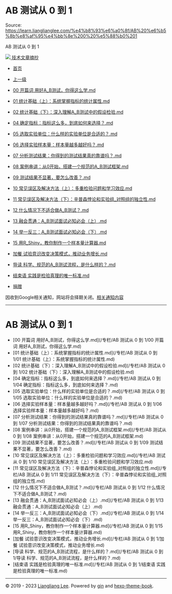 # AB 测试从 0 到 1 

Source: https://learn.lianglianglee.com/%e4%b8%93%e6%a0%8f/AB%20%e6%b5%8b%e8%af%95%e4%bb%8e%200%20%e5%88%b0%201

AB 测试从 0 到 1 



[![](/static/favicon.png)
技术文章摘抄](/)

* [首页](/)
* [上一级](../)

* [00 开篇词 用好A\_B测试，你得这么学.md](/%e4%b8%93%e6%a0%8f/AB%20%e6%b5%8b%e8%af%95%e4%bb%8e%200%20%e5%88%b0%201/00%20%e5%bc%80%e7%af%87%e8%af%8d%20%e7%94%a8%e5%a5%bdA_B%e6%b5%8b%e8%af%95%ef%bc%8c%e4%bd%a0%e5%be%97%e8%bf%99%e4%b9%88%e5%ad%a6.md)
* [01 统计基础（上）：系统掌握指标的统计属性.md](/%e4%b8%93%e6%a0%8f/AB%20%e6%b5%8b%e8%af%95%e4%bb%8e%200%20%e5%88%b0%201/01%20%e7%bb%9f%e8%ae%a1%e5%9f%ba%e7%a1%80%ef%bc%88%e4%b8%8a%ef%bc%89%ef%bc%9a%e7%b3%bb%e7%bb%9f%e6%8e%8c%e6%8f%a1%e6%8c%87%e6%a0%87%e7%9a%84%e7%bb%9f%e8%ae%a1%e5%b1%9e%e6%80%a7.md)
* [02 统计基础（下）：深入理解A\_B测试中的假设检验.md](/%e4%b8%93%e6%a0%8f/AB%20%e6%b5%8b%e8%af%95%e4%bb%8e%200%20%e5%88%b0%201/02%20%e7%bb%9f%e8%ae%a1%e5%9f%ba%e7%a1%80%ef%bc%88%e4%b8%8b%ef%bc%89%ef%bc%9a%e6%b7%b1%e5%85%a5%e7%90%86%e8%a7%a3A_B%e6%b5%8b%e8%af%95%e4%b8%ad%e7%9a%84%e5%81%87%e8%ae%be%e6%a3%80%e9%aa%8c.md)
* [04 确定指标：指标这么多，到底如何来选择？.md](/%e4%b8%93%e6%a0%8f/AB%20%e6%b5%8b%e8%af%95%e4%bb%8e%200%20%e5%88%b0%201/04%20%e7%a1%ae%e5%ae%9a%e6%8c%87%e6%a0%87%ef%bc%9a%e6%8c%87%e6%a0%87%e8%bf%99%e4%b9%88%e5%a4%9a%ef%bc%8c%e5%88%b0%e5%ba%95%e5%a6%82%e4%bd%95%e6%9d%a5%e9%80%89%e6%8b%a9%ef%bc%9f.md)
* [05 选取实验单位：什么样的实验单位是合适的？.md](/%e4%b8%93%e6%a0%8f/AB%20%e6%b5%8b%e8%af%95%e4%bb%8e%200%20%e5%88%b0%201/05%20%e9%80%89%e5%8f%96%e5%ae%9e%e9%aa%8c%e5%8d%95%e4%bd%8d%ef%bc%9a%e4%bb%80%e4%b9%88%e6%a0%b7%e7%9a%84%e5%ae%9e%e9%aa%8c%e5%8d%95%e4%bd%8d%e6%98%af%e5%90%88%e9%80%82%e7%9a%84%ef%bc%9f.md)
* [06 选择实验样本量：样本量越多越好吗？.md](/%e4%b8%93%e6%a0%8f/AB%20%e6%b5%8b%e8%af%95%e4%bb%8e%200%20%e5%88%b0%201/06%20%e9%80%89%e6%8b%a9%e5%ae%9e%e9%aa%8c%e6%a0%b7%e6%9c%ac%e9%87%8f%ef%bc%9a%e6%a0%b7%e6%9c%ac%e9%87%8f%e8%b6%8a%e5%a4%9a%e8%b6%8a%e5%a5%bd%e5%90%97%ef%bc%9f.md)
* [07 分析测试结果：你得到的测试结果真的靠谱吗？.md](/%e4%b8%93%e6%a0%8f/AB%20%e6%b5%8b%e8%af%95%e4%bb%8e%200%20%e5%88%b0%201/07%20%20%e5%88%86%e6%9e%90%e6%b5%8b%e8%af%95%e7%bb%93%e6%9e%9c%ef%bc%9a%e4%bd%a0%e5%be%97%e5%88%b0%e7%9a%84%e6%b5%8b%e8%af%95%e7%bb%93%e6%9e%9c%e7%9c%9f%e7%9a%84%e9%9d%a0%e8%b0%b1%e5%90%97%ef%bc%9f.md)
* [08 案例串讲：从0开始，搭建一个规范的A\_B测试框架.md](/%e4%b8%93%e6%a0%8f/AB%20%e6%b5%8b%e8%af%95%e4%bb%8e%200%20%e5%88%b0%201/08%20%e6%a1%88%e4%be%8b%e4%b8%b2%e8%ae%b2%ef%bc%9a%e4%bb%8e0%e5%bc%80%e5%a7%8b%ef%bc%8c%e6%90%ad%e5%bb%ba%e4%b8%80%e4%b8%aa%e8%a7%84%e8%8c%83%e7%9a%84A_B%e6%b5%8b%e8%af%95%e6%a1%86%e6%9e%b6.md)
* [09 测试结果不显著，要怎么改善？.md](/%e4%b8%93%e6%a0%8f/AB%20%e6%b5%8b%e8%af%95%e4%bb%8e%200%20%e5%88%b0%201/09%20%20%e6%b5%8b%e8%af%95%e7%bb%93%e6%9e%9c%e4%b8%8d%e6%98%be%e8%91%97%ef%bc%8c%e8%a6%81%e6%80%8e%e4%b9%88%e6%94%b9%e5%96%84%ef%bc%9f.md)
* [10 常见误区及解决方法（上）：多重检验问题和学习效应.md](/%e4%b8%93%e6%a0%8f/AB%20%e6%b5%8b%e8%af%95%e4%bb%8e%200%20%e5%88%b0%201/10%20%e5%b8%b8%e8%a7%81%e8%af%af%e5%8c%ba%e5%8f%8a%e8%a7%a3%e5%86%b3%e6%96%b9%e6%b3%95%ef%bc%88%e4%b8%8a%ef%bc%89%ef%bc%9a%e5%a4%9a%e9%87%8d%e6%a3%80%e9%aa%8c%e9%97%ae%e9%a2%98%e5%92%8c%e5%ad%a6%e4%b9%a0%e6%95%88%e5%ba%94.md)
* [11 常见误区及解决方法（下）：辛普森悖论和实验组\_对照组的独立性.md](/%e4%b8%93%e6%a0%8f/AB%20%e6%b5%8b%e8%af%95%e4%bb%8e%200%20%e5%88%b0%201/11%20%e5%b8%b8%e8%a7%81%e8%af%af%e5%8c%ba%e5%8f%8a%e8%a7%a3%e5%86%b3%e6%96%b9%e6%b3%95%ef%bc%88%e4%b8%8b%ef%bc%89%ef%bc%9a%e8%be%9b%e6%99%ae%e6%a3%ae%e6%82%96%e8%ae%ba%e5%92%8c%e5%ae%9e%e9%aa%8c%e7%bb%84_%e5%af%b9%e7%85%a7%e7%bb%84%e7%9a%84%e7%8b%ac%e7%ab%8b%e6%80%a7.md)
* [12 什么情况下不适合做A\_B测试？.md](/%e4%b8%93%e6%a0%8f/AB%20%e6%b5%8b%e8%af%95%e4%bb%8e%200%20%e5%88%b0%201/12%20%e4%bb%80%e4%b9%88%e6%83%85%e5%86%b5%e4%b8%8b%e4%b8%8d%e9%80%82%e5%90%88%e5%81%9aA_B%e6%b5%8b%e8%af%95%ef%bc%9f.md)
* [13 融会贯通：A\_B测试面试必知必会（上）.md](/%e4%b8%93%e6%a0%8f/AB%20%e6%b5%8b%e8%af%95%e4%bb%8e%200%20%e5%88%b0%201/13%20%e8%9e%8d%e4%bc%9a%e8%b4%af%e9%80%9a%ef%bc%9aA_B%e6%b5%8b%e8%af%95%e9%9d%a2%e8%af%95%e5%bf%85%e7%9f%a5%e5%bf%85%e4%bc%9a%ef%bc%88%e4%b8%8a%ef%bc%89.md)
* [14 举一反三：A\_B测试面试必知必会（下）.md](/%e4%b8%93%e6%a0%8f/AB%20%e6%b5%8b%e8%af%95%e4%bb%8e%200%20%e5%88%b0%201/14%20%e4%b8%be%e4%b8%80%e5%8f%8d%e4%b8%89%ef%bc%9aA_B%e6%b5%8b%e8%af%95%e9%9d%a2%e8%af%95%e5%bf%85%e7%9f%a5%e5%bf%85%e4%bc%9a%ef%bc%88%e4%b8%8b%ef%bc%89.md)
* [15 用R\_Shiny，教你制作一个样本量计算器.md](/%e4%b8%93%e6%a0%8f/AB%20%e6%b5%8b%e8%af%95%e4%bb%8e%200%20%e5%88%b0%201/15%20%e7%94%a8R_Shiny%ef%bc%8c%e6%95%99%e4%bd%a0%e5%88%b6%e4%bd%9c%e4%b8%80%e4%b8%aa%e6%a0%b7%e6%9c%ac%e9%87%8f%e8%ae%a1%e7%ae%97%e5%99%a8.md)
* [加餐 试验意识改变决策模式，推动业务增长.md](/%e4%b8%93%e6%a0%8f/AB%20%e6%b5%8b%e8%af%95%e4%bb%8e%200%20%e5%88%b0%201/%e5%8a%a0%e9%a4%90%20%e8%af%95%e9%aa%8c%e6%84%8f%e8%af%86%e6%94%b9%e5%8f%98%e5%86%b3%e7%ad%96%e6%a8%a1%e5%bc%8f%ef%bc%8c%e6%8e%a8%e5%8a%a8%e4%b8%9a%e5%8a%a1%e5%a2%9e%e9%95%bf.md)
* [导读 科学、规范的A\_B测试流程，是什么样的？.md](/%e4%b8%93%e6%a0%8f/AB%20%e6%b5%8b%e8%af%95%e4%bb%8e%200%20%e5%88%b0%201/%e5%af%bc%e8%af%bb%20%e7%a7%91%e5%ad%a6%e3%80%81%e8%a7%84%e8%8c%83%e7%9a%84A_B%e6%b5%8b%e8%af%95%e6%b5%81%e7%a8%8b%ef%bc%8c%e6%98%af%e4%bb%80%e4%b9%88%e6%a0%b7%e7%9a%84%ef%bc%9f.md)
* [结束语 实践是检验真理的唯一标准.md](/%e4%b8%93%e6%a0%8f/AB%20%e6%b5%8b%e8%af%95%e4%bb%8e%200%20%e5%88%b0%201/%e7%bb%93%e6%9d%9f%e8%af%ad%20%e5%ae%9e%e8%b7%b5%e6%98%af%e6%a3%80%e9%aa%8c%e7%9c%9f%e7%90%86%e7%9a%84%e5%94%af%e4%b8%80%e6%a0%87%e5%87%86.md)
* [捐赠](/assets/捐赠.md)

因收到Google相关通知，网站将会择期关闭。[相关通知内容](https://lumendatabase.org/notices/44265620)

---

# AB 测试从 0 到 1

* [00 开篇词 用好A\_B测试，你得这么学.md](/专栏/AB 测试从 0 到 1/00 开篇词 用好A_B测试，你得这么学.md)
* [01 统计基础（上）：系统掌握指标的统计属性.md](/专栏/AB 测试从 0 到 1/01 统计基础（上）：系统掌握指标的统计属性.md)
* [02 统计基础（下）：深入理解A\_B测试中的假设检验.md](/专栏/AB 测试从 0 到 1/02 统计基础（下）：深入理解A_B测试中的假设检验.md)
* [04 确定指标：指标这么多，到底如何来选择？.md](/专栏/AB 测试从 0 到 1/04 确定指标：指标这么多，到底如何来选择？.md)
* [05 选取实验单位：什么样的实验单位是合适的？.md](/专栏/AB 测试从 0 到 1/05 选取实验单位：什么样的实验单位是合适的？.md)
* [06 选择实验样本量：样本量越多越好吗？.md](/专栏/AB 测试从 0 到 1/06 选择实验样本量：样本量越多越好吗？.md)
* [07 分析测试结果：你得到的测试结果真的靠谱吗？.md](/专栏/AB 测试从 0 到 1/07  分析测试结果：你得到的测试结果真的靠谱吗？.md)
* [08 案例串讲：从0开始，搭建一个规范的A\_B测试框架.md](/专栏/AB 测试从 0 到 1/08 案例串讲：从0开始，搭建一个规范的A_B测试框架.md)
* [09 测试结果不显著，要怎么改善？.md](/专栏/AB 测试从 0 到 1/09  测试结果不显著，要怎么改善？.md)
* [10 常见误区及解决方法（上）：多重检验问题和学习效应.md](/专栏/AB 测试从 0 到 1/10 常见误区及解决方法（上）：多重检验问题和学习效应.md)
* [11 常见误区及解决方法（下）：辛普森悖论和实验组\_对照组的独立性.md](/专栏/AB 测试从 0 到 1/11 常见误区及解决方法（下）：辛普森悖论和实验组_对照组的独立性.md)
* [12 什么情况下不适合做A\_B测试？.md](/专栏/AB 测试从 0 到 1/12 什么情况下不适合做A_B测试？.md)
* [13 融会贯通：A\_B测试面试必知必会（上）.md](/专栏/AB 测试从 0 到 1/13 融会贯通：A_B测试面试必知必会（上）.md)
* [14 举一反三：A\_B测试面试必知必会（下）.md](/专栏/AB 测试从 0 到 1/14 举一反三：A_B测试面试必知必会（下）.md)
* [15 用R\_Shiny，教你制作一个样本量计算器.md](/专栏/AB 测试从 0 到 1/15 用R_Shiny，教你制作一个样本量计算器.md)
* [加餐 试验意识改变决策模式，推动业务增长.md](/专栏/AB 测试从 0 到 1/加餐 试验意识改变决策模式，推动业务增长.md)
* [导读 科学、规范的A\_B测试流程，是什么样的？.md](/专栏/AB 测试从 0 到 1/导读 科学、规范的A_B测试流程，是什么样的？.md)
* [结束语 实践是检验真理的唯一标准.md](/专栏/AB 测试从 0 到 1/结束语 实践是检验真理的唯一标准.md)

---

© 2019 - 2023 [Liangliang Lee](/cdn-cgi/l/email-protection#660a0a0a5f525757565126010b070f0a4805090b).
Powered by [gin](https://github.com/gin-gonic/gin) and [hexo-theme-book](https://github.com/kaiiiz/hexo-theme-book).